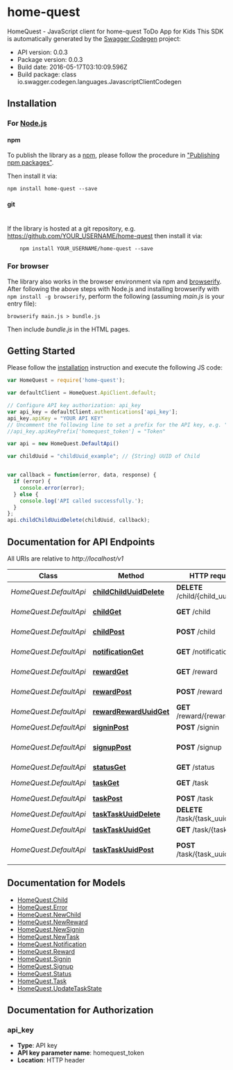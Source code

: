# home-quest

HomeQuest - JavaScript client for home-quest
ToDo App for Kids
This SDK is automatically generated by the [Swagger Codegen](https://github.com/swagger-api/swagger-codegen) project:

- API version: 0.0.3
- Package version: 0.0.3
- Build date: 2016-05-17T03:10:09.596Z
- Build package: class io.swagger.codegen.languages.JavascriptClientCodegen

## Installation

### For [Node.js](https://nodejs.org/)

#### npm

To publish the library as a [npm](https://www.npmjs.com/),
please follow the procedure in ["Publishing npm packages"](https://docs.npmjs.com/getting-started/publishing-npm-packages).

Then install it via:

```shell
npm install home-quest --save
```

#### git
#
If the library is hosted at a git repository, e.g.
https://github.com/YOUR_USERNAME/home-quest
then install it via:

```shell
    npm install YOUR_USERNAME/home-quest --save
```

### For browser

The library also works in the browser environment via npm and [browserify](http://browserify.org/). After following
the above steps with Node.js and installing browserify with `npm install -g browserify`,
perform the following (assuming *main.js* is your entry file):

```shell
browserify main.js > bundle.js
```

Then include *bundle.js* in the HTML pages.

## Getting Started

Please follow the [installation](#installation) instruction and execute the following JS code:

```javascript
var HomeQuest = require('home-quest');

var defaultClient = HomeQuest.ApiClient.default;

// Configure API key authorization: api_key
var api_key = defaultClient.authentications['api_key'];
api_key.apiKey = "YOUR API KEY"
// Uncomment the following line to set a prefix for the API key, e.g. "Token" (defaults to null)
//api_key.apiKeyPrefix['homequest_token'] = "Token"

var api = new HomeQuest.DefaultApi()

var childUuid = "childUuid_example"; // {String} UUID of Child


var callback = function(error, data, response) {
  if (error) {
    console.error(error);
  } else {
    console.log('API called successfully.');
  }
};
api.childChildUuidDelete(childUuid, callback);

```

## Documentation for API Endpoints

All URIs are relative to *http://localhost/v1*

Class | Method | HTTP request | Description
------------ | ------------- | ------------- | -------------
*HomeQuest.DefaultApi* | [**childChildUuidDelete**](docs/DefaultApi.md#childChildUuidDelete) | **DELETE** /child/{child_uuid} | Delete Child
*HomeQuest.DefaultApi* | [**childGet**](docs/DefaultApi.md#childGet) | **GET** /child | Get array of Child
*HomeQuest.DefaultApi* | [**childPost**](docs/DefaultApi.md#childPost) | **POST** /child | Create Child
*HomeQuest.DefaultApi* | [**notificationGet**](docs/DefaultApi.md#notificationGet) | **GET** /notification | Get array of Notification
*HomeQuest.DefaultApi* | [**rewardGet**](docs/DefaultApi.md#rewardGet) | **GET** /reward | Get array of Reward
*HomeQuest.DefaultApi* | [**rewardPost**](docs/DefaultApi.md#rewardPost) | **POST** /reward | Create reward
*HomeQuest.DefaultApi* | [**rewardRewardUuidGet**](docs/DefaultApi.md#rewardRewardUuidGet) | **GET** /reward/{reward_uuid} | Earn Reward
*HomeQuest.DefaultApi* | [**signinPost**](docs/DefaultApi.md#signinPost) | **POST** /signin | Login
*HomeQuest.DefaultApi* | [**signupPost**](docs/DefaultApi.md#signupPost) | **POST** /signup | Register family account
*HomeQuest.DefaultApi* | [**statusGet**](docs/DefaultApi.md#statusGet) | **GET** /status | Get Status
*HomeQuest.DefaultApi* | [**taskGet**](docs/DefaultApi.md#taskGet) | **GET** /task | Get array of Task
*HomeQuest.DefaultApi* | [**taskPost**](docs/DefaultApi.md#taskPost) | **POST** /task | Create Task
*HomeQuest.DefaultApi* | [**taskTaskUuidDelete**](docs/DefaultApi.md#taskTaskUuidDelete) | **DELETE** /task/{task_uuid} | Delete Task
*HomeQuest.DefaultApi* | [**taskTaskUuidGet**](docs/DefaultApi.md#taskTaskUuidGet) | **GET** /task/{task_uuid} | Get Task
*HomeQuest.DefaultApi* | [**taskTaskUuidPost**](docs/DefaultApi.md#taskTaskUuidPost) | **POST** /task/{task_uuid} | Update status of Task


## Documentation for Models

 - [HomeQuest.Child](docs/Child.md)
 - [HomeQuest.Error](docs/Error.md)
 - [HomeQuest.NewChild](docs/NewChild.md)
 - [HomeQuest.NewReward](docs/NewReward.md)
 - [HomeQuest.NewSignin](docs/NewSignin.md)
 - [HomeQuest.NewTask](docs/NewTask.md)
 - [HomeQuest.Notification](docs/Notification.md)
 - [HomeQuest.Reward](docs/Reward.md)
 - [HomeQuest.Signin](docs/Signin.md)
 - [HomeQuest.Signup](docs/Signup.md)
 - [HomeQuest.Status](docs/Status.md)
 - [HomeQuest.Task](docs/Task.md)
 - [HomeQuest.UpdateTaskState](docs/UpdateTaskState.md)


## Documentation for Authorization


### api_key

- **Type**: API key
- **API key parameter name**: homequest_token
- **Location**: HTTP header

